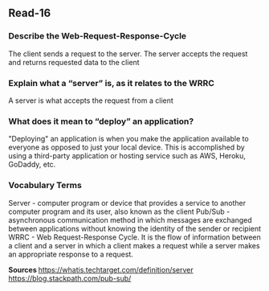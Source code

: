 ## Read-16

### Describe the Web-Request-Response-Cycle
The client sends a request to the server. The server accepts the request and returns requested data to the client

### Explain what a “server” is, as it relates to the WRRC
A server is what accepts the request from a client

### What does it mean to “deploy” an application?
"Deploying" an application is when you make the application available to everyone as opposed to just your local device. This is accomplished by using a third-party application or hosting service such as AWS, Heroku, GoDaddy, etc.

### Vocabulary Terms
Server - computer program or device that provides a service to another computer program and its user, also known as the client
Pub/Sub - asynchronous communication method in which messages are exchanged between applications without knowing the identity of the sender or recipient
WRRC - Web Request-Response Cycle. It is the flow of information between a client and a server in which a client makes a request while a server makes an appropriate response to a request.

<b> Sources </b>
https://whatis.techtarget.com/definition/server
https://blog.stackpath.com/pub-sub/
